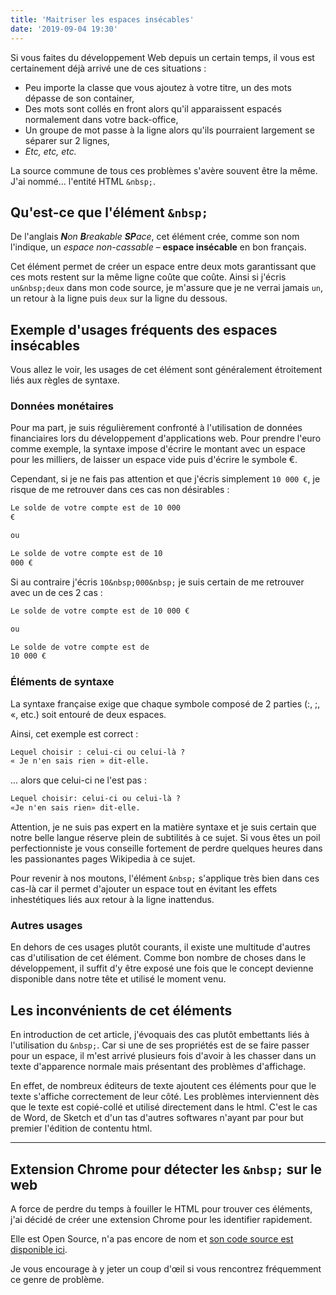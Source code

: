 ```yaml
---
title: 'Maitriser les espaces insécables'
date: '2019-09-04 19:30'
---
```


Si vous faites du développement Web depuis un certain temps, il vous est certainement déjà arrivé une de ces situations :

- Peu importe la classe que vous ajoutez à votre titre, un des mots dépasse de son container,
- Des mots sont collés en front alors qu'il apparaissent espacés normalement dans votre back-office,
- Un groupe de mot passe à la ligne alors qu'ils pourraient largement se séparer sur 2 lignes,
- _Etc, etc, etc._

La source commune de tous ces problèmes s'avère souvent être la même. J'ai nommé... l'entité HTML `&nbsp;`.

## Qu'est-ce que l'élément `&nbsp;`

De l'anglais _**N**on **B**reakable **SP**ace_, cet élément crée, comme son nom l'indique, un _espace non-cassable_ – **espace insécable** en bon français.

Cet élément permet de créer un espace entre deux mots garantissant que ces mots restent sur la même ligne coûte que coûte. Ainsi si j'écris `un&nbsp;deux` dans mon code source, je m'assure que je ne verrai jamais `un`, un retour à la ligne puis `deux` sur la ligne du dessous.

## Exemple d'usages fréquents des espaces insécables

Vous allez le voir, les usages de cet élément sont généralement étroitement liés aux règles de syntaxe.

### Données monétaires

Pour ma part, je suis régulièrement confronté à l'utilisation de données financiaires lors du développement d'applications web. Pour prendre l'euro comme exemple, la syntaxe impose d'écrire le montant avec un espace pour les milliers, de laisser un espace vide puis d'écrire le symbole €.

Cependant, si je ne fais pas attention et que j'écris simplement `10 000 €`, je risque de me retrouver dans ces cas non désirables :

```txt
Le solde de votre compte est de 10 000
€

ou

Le solde de votre compte est de 10
000 €
```

Si au contraire j'écris `10&nbsp;000&nbsp;` je suis certain de me retrouver avec un de ces 2 cas :

```txt
Le solde de votre compte est de 10 000 €

ou

Le solde de votre compte est de
10 000 €
```

### Éléments de syntaxe

La syntaxe française exige que chaque symbole composé de 2 parties (:, ;, «, etc.) soit entouré de deux espaces.

Ainsi, cet exemple est correct :

```txt
Lequel choisir : celui-ci ou celui-là ?
« Je n'en sais rien » dit-elle.
```

... alors que celui-ci ne l'est pas :

```txt
Lequel choisir: celui-ci ou celui-là ?
«Je n'en sais rien» dit-elle.
```

Attention, je ne suis pas expert en la matière syntaxe et je suis certain que notre belle langue réserve plein de subtilités à ce sujet. Si vous êtes un poil perfectionniste je vous conseille fortement de perdre quelques heures dans les passionantes pages Wikipedia à ce sujet.

Pour revenir à nos moutons, l'élément `&nbsp;` s'applique très bien dans ces cas-là car il permet d'ajouter un espace tout en évitant les effets inhestétiques liés aux retour à la ligne inattendus.

### Autres usages

En dehors de ces usages plutôt courants, il existe une multitude d'autres cas d'utilisation de cet élément. Comme bon nombre de choses dans le développement, il suffit d'y être exposé une fois que le concept devienne disponible dans notre tête et utilisé le moment venu.

## Les inconvénients de cet éléments

En introduction de cet article, j'évoquais des cas plutôt embettants liés à l'utilisation du `&nbsp;`. Car si une de ses propriétés est de se faire passer pour un espace, il m'est arrivé plusieurs fois d'avoir à les chasser dans un texte d'apparence normale mais présentant des problèmes d'affichage.

En effet, de nombreux éditeurs de texte ajoutent ces éléments pour que le texte s'affiche correctement de leur côté. Les problèmes interviennent dès que le texte est copié-collé et utilisé directement dans le html. C'est le cas de Word, de Sketch et d'un tas d'autres softwares n'ayant par pour but premier l'édition de contentu html.

---

## Extension Chrome pour détecter les `&nbsp;` sur le web

A force de perdre du temps à fouiller le HTML pour trouver ces éléments, j'ai décidé de créer une extension Chrome pour les identifier rapidement.

Elle est Open Source, n'a pas encore de nom et [son code source est disponible ici](https://github.com/jverneaut/nbsp).

Je vous encourage à y jeter un coup d'œil si vous rencontrez fréquemment ce genre de problème.
